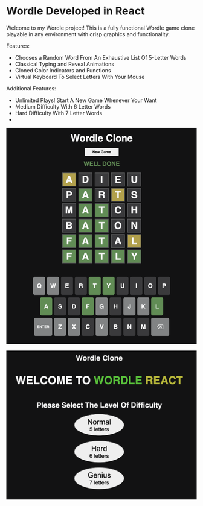 # Wordle Developed in React

Welcome to my Wordle project! This is a fully functional Wordle game clone playable in any environment with crisp graphics and functionality. 

Features: 
- Chooses a Random Word From An Exhaustive List Of 5-Letter Words 
- Classical Typing and Reveal Animations
- Cloned Color Indicators and Functions
- Virtual Keyboard To Select Letters With Your Mouse

Additional Features:
- Unlimited Plays! Start A New Game Whenever Your Want
- Medium Difficulty With 6 Letter Words
- Hard Difficulty With 7 Letter Words
- 
![Wordle Clone](./src/wordle.png)

![Wordle Clone](./src/home.png)



